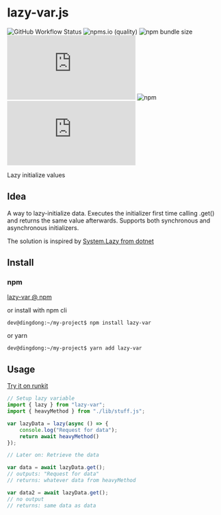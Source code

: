 # lazy-var.js
![GitHub Workflow Status](https://img.shields.io/github/workflow/status/and3k5/lazy-var.js/Node.js%20Package)
![npms.io (quality)](https://img.shields.io/npms-io/quality-score/lazy-var)
![npm bundle size](https://img.shields.io/bundlephobia/minzip/lazy-var)
![GitHub code size in bytes](https://img.shields.io/github/languages/code-size/and3k5/lazy-var.js)
![npm](https://img.shields.io/npm/dt/lazy-var)
![GitHub](https://img.shields.io/github/license/and3k5/lazy-var.js)

Lazy initialize values

## Idea
A way to lazy-initialize data. Executes the initializer first time calling .get() and returns the same value afterwards.
Supports both synchronous and asynchronous initializers.

The solution is inspired by [System.Lazy from dotnet](https://docs.microsoft.com/en-us/dotnet/api/system.lazy-1)

## Install

### npm
[lazy-var @ npm](https://www.npmjs.com/package/lazy-var)

or install with npm cli
```console
dev@dingdong:~/my-project$ npm install lazy-var
```  
or yarn 
```console
dev@dingdong:~/my-project$ yarn add lazy-var
```  

## Usage 

[Try it on runkit](https://runkit.com/embed/w6gp16njqx8f)

```javascript
// Setup lazy variable
import { lazy } from "lazy-var";
import { heavyMethod } from "./lib/stuff.js";

var lazyData = lazy(async () => {
    console.log("Request for data");
    return await heavyMethod()
});

// Later on: Retrieve the data

var data = await lazyData.get();
// outputs: "Request for data"
// returns: whatever data from heavyMethod

var data2 = await lazyData.get();
// no output
// returns: same data as data
```
